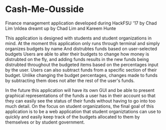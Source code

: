 # Cash-Me-Ousside
Finance management application developed during HackFSU '17 by Chad Lim
\nIdea dreamt up by Chad Lim and Kareem Hunte

This application is designed with students and student organizations in mind.
At the moment this application only runs through terminal and simply organizes budgets by name
And distrubtes funds based on user-selected budgets
Users are able to alter their budgets to change how money is distrubted on the fly, and adding funds
  results in the new funds being distrubted throughout the budgeted items based on the percentages
  input by the user.
Users can also subtract funds from a specific section of their budget. Unlike changing the budget percentages,
  changes made to funds by subtracting them does not alter the rest of the user's funds. 
 
In the future this application will have its own GUI and be able to present graphical representations of the
  funds a user has in their account so that they can easily see the status of their funds without having to 
  go into too much detail.
On the focus on student organizations, the final goal of this application is to be a web application that 
  student organiztations can use to quickly and easily keep track of the budgets allocated to them by themselves
  or by student government. 
